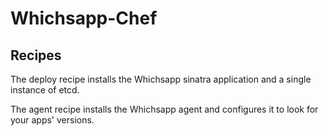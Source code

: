 # Whichsapp-Chef

## Recipes

The deploy recipe installs the Whichsapp sinatra application and a single instance of etcd.

The agent recipe installs the Whichsapp agent and configures it to look for your apps' versions.
